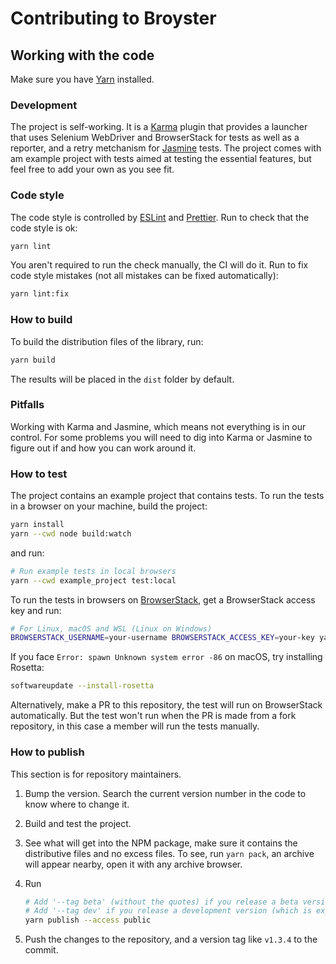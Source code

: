 # Contributing to Broyster

## Working with the code

Make sure you have [Yarn](https://yarnpkg.com) installed.

### Development

The project is self-working.
It is a [Karma](https://karma-runner.github.io) plugin that provides a launcher that uses Selenium WebDriver and BrowserStack for tests as well as a reporter, and a retry metchanism for [Jasmine](https://jasmine.github.io) tests.
The project comes with am example project with tests aimed at testing the essential features, but feel free to add your own as you see fit.

### Code style

The code style is controlled by [ESLint](https://eslint.org) and [Prettier](https://prettier.io).
Run to check that the code style is ok:

```bash
yarn lint
```

You aren't required to run the check manually, the CI will do it.
Run to fix code style mistakes (not all mistakes can be fixed automatically):

```bash
yarn lint:fix
```

### How to build

To build the distribution files of the library, run:

```bash
yarn build
```

The results will be placed in the `dist` folder by default.

### Pitfalls

Working with Karma and Jasmine, which means not everything is in our control.
For some problems you will need to dig into Karma or Jasmine to figure out if and how you can work around it.

### How to test

The project contains an example project that contains tests.
To run the tests in a browser on your machine, build the project:

```bash
yarn install
yarn --cwd node build:watch
```

and run:

```bash
# Run example tests in local browsers
yarn --cwd example_project test:local
```

To run the tests in browsers on [BrowserStack](https://www.browserstack.com), get a BrowserStack access key and run:

```bash
# For Linux, macOS and WSL (Linux on Windows)
BROWSERSTACK_USERNAME=your-username BROWSERSTACK_ACCESS_KEY=your-key yarn --cwd example_project test:browserstack
```

If you face `Error: spawn Unknown system error -86` on macOS, try installing Rosetta:

```bash
softwareupdate --install-rosetta
```

Alternatively, make a PR to this repository, the test will run on BrowserStack automatically.
But the test won't run when the PR is made from a fork repository, in this case a member will run the tests manually.

### How to publish

This section is for repository maintainers.

1. Bump the version. Search the current version number in the code to know where to change it.
2. Build and test the project.
3. See what will get into the NPM package, make sure it contains the distributive files and no excess files.
    To see, run `yarn pack`, an archive will appear nearby, open it with any archive browser.
4. Run

    ```bash
    # Add '--tag beta' (without the quotes) if you release a beta version
    # Add '--tag dev' if you release a development version (which is expected to get new features)
    yarn publish --access public
    ```

5. Push the changes to the repository, and a version tag like `v1.3.4` to the commit.
